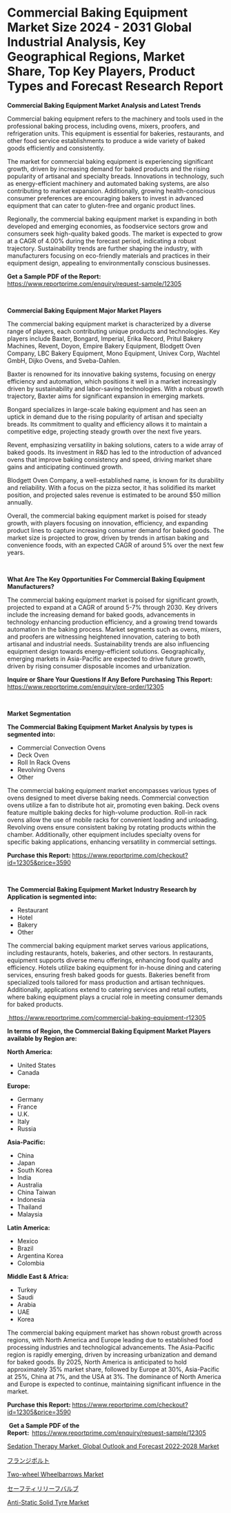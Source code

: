 <p><h1>Commercial Baking Equipment Market Size 2024 - 2031 Global Industrial Analysis, Key Geographical Regions, Market Share, Top Key Players, Product Types and Forecast Research Report</h1></p><p><strong>Commercial Baking Equipment Market Analysis and Latest Trends</strong></p>
<p><p>Commercial baking equipment refers to the machinery and tools used in the professional baking process, including ovens, mixers, proofers, and refrigeration units. This equipment is essential for bakeries, restaurants, and other food service establishments to produce a wide variety of baked goods efficiently and consistently. </p><p>The market for commercial baking equipment is experiencing significant growth, driven by increasing demand for baked products and the rising popularity of artisanal and specialty breads. Innovations in technology, such as energy-efficient machinery and automated baking systems, are also contributing to market expansion. Additionally, growing health-conscious consumer preferences are encouraging bakers to invest in advanced equipment that can cater to gluten-free and organic product lines. </p><p>Regionally, the commercial baking equipment market is expanding in both developed and emerging economies, as foodservice sectors grow and consumers seek high-quality baked goods. The market is expected to grow at a CAGR of 4.00% during the forecast period, indicating a robust trajectory. Sustainability trends are further shaping the industry, with manufacturers focusing on eco-friendly materials and practices in their equipment design, appealing to environmentally conscious businesses.</p></p>
<p><strong>Get a Sample PDF of the Report:&nbsp;</strong> <a href="https://www.reportprime.com/enquiry/request-sample/12305">https://www.reportprime.com/enquiry/request-sample/12305</a></p>
<p>&nbsp;</p>
<p><strong>Commercial Baking Equipment Major Market Players</strong></p>
<p><p>The commercial baking equipment market is characterized by a diverse range of players, each contributing unique products and technologies. Key players include Baxter, Bongard, Imperial, Erika Record, Pritul Bakery Machines, Revent, Doyon, Empire Bakery Equipment, Blodgett Oven Company, LBC Bakery Equipment, Mono Equipment, Univex Corp, Wachtel GmbH, Dijko Ovens, and Sveba-Dahlen.</p><p>Baxter is renowned for its innovative baking systems, focusing on energy efficiency and automation, which positions it well in a market increasingly driven by sustainability and labor-saving technologies. With a robust growth trajectory, Baxter aims for significant expansion in emerging markets.</p><p>Bongard specializes in large-scale baking equipment and has seen an uptick in demand due to the rising popularity of artisan and specialty breads. Its commitment to quality and efficiency allows it to maintain a competitive edge, projecting steady growth over the next five years.</p><p>Revent, emphasizing versatility in baking solutions, caters to a wide array of baked goods. Its investment in R&D has led to the introduction of advanced ovens that improve baking consistency and speed, driving market share gains and anticipating continued growth.</p><p>Blodgett Oven Company, a well-established name, is known for its durability and reliability. With a focus on the pizza sector, it has solidified its market position, and projected sales revenue is estimated to be around $50 million annually.</p><p>Overall, the commercial baking equipment market is poised for steady growth, with players focusing on innovation, efficiency, and expanding product lines to capture increasing consumer demand for baked goods. The market size is projected to grow, driven by trends in artisan baking and convenience foods, with an expected CAGR of around 5% over the next few years.</p></p>
<p>&nbsp;</p>
<p><strong>What Are The Key Opportunities For Commercial Baking Equipment Manufacturers?</strong></p>
<p><p>The commercial baking equipment market is poised for significant growth, projected to expand at a CAGR of around 5-7% through 2030. Key drivers include the increasing demand for baked goods, advancements in technology enhancing production efficiency, and a growing trend towards automation in the baking process. Market segments such as ovens, mixers, and proofers are witnessing heightened innovation, catering to both artisanal and industrial needs. Sustainability trends are also influencing equipment design towards energy-efficient solutions. Geographically, emerging markets in Asia-Pacific are expected to drive future growth, driven by rising consumer disposable incomes and urbanization.</p></p>
<p><strong>Inquire or Share Your Questions If Any Before Purchasing This Report:</strong> <a href="https://www.reportprime.com/enquiry/pre-order/12305">https://www.reportprime.com/enquiry/pre-order/12305</a></p>
<p>&nbsp;</p>
<p><strong>Market Segmentation</strong></p>
<p><strong>The Commercial Baking Equipment Market Analysis by types is segmented into:</strong></p>
<p><ul><li>Commercial Convection Ovens</li><li>Deck Oven</li><li>Roll In Rack Ovens</li><li>Revolving Ovens</li><li>Other</li></ul></p>
<p><p>The commercial baking equipment market encompasses various types of ovens designed to meet diverse baking needs. Commercial convection ovens utilize a fan to distribute hot air, promoting even baking. Deck ovens feature multiple baking decks for high-volume production. Roll-in rack ovens allow the use of mobile racks for convenient loading and unloading. Revolving ovens ensure consistent baking by rotating products within the chamber. Additionally, other equipment includes specialty ovens for specific baking applications, enhancing versatility in commercial settings.</p></p>
<p><strong>Purchase this Report:&nbsp;</strong><a href="https://www.reportprime.com/checkout?id=12305&price=3590">https://www.reportprime.com/checkout?id=12305&price=3590</a></p>
<p>&nbsp;</p>
<p><strong>The Commercial Baking Equipment Market Industry Research by Application is segmented into:</strong></p>
<p><ul><li>Restaurant</li><li>Hotel</li><li>Bakery</li><li>Other</li></ul></p>
<p><p>The commercial baking equipment market serves various applications, including restaurants, hotels, bakeries, and other sectors. In restaurants, equipment supports diverse menu offerings, enhancing food quality and efficiency. Hotels utilize baking equipment for in-house dining and catering services, ensuring fresh baked goods for guests. Bakeries benefit from specialized tools tailored for mass production and artisan techniques. Additionally, applications extend to catering services and retail outlets, where baking equipment plays a crucial role in meeting consumer demands for baked products.</p></p>
<p><a href="https://www.reportprime.com/commercial-baking-equipment-r12305">&nbsp;https://www.reportprime.com/commercial-baking-equipment-r12305</a></p>
<p><strong>In terms of Region, the Commercial Baking Equipment Market Players available by Region are:</strong></p>
<p>
    <p> <strong> North America: </strong>
        <ul>
            <li>United States</li>
            <li>Canada</li>
        </ul>
        </p> 
    <p> <strong> Europe: </strong>
        <ul>
            <li>Germany</li>
            <li>France</li>
            <li>U.K.</li>
            <li>Italy</li>
            <li>Russia</li>
        </ul>
        </p> 
    <p> <strong> Asia-Pacific: </strong>
        <ul>
            <li>China</li>
            <li>Japan</li>
            <li>South Korea</li>
            <li>India</li>
            <li>Australia</li>
            <li>China Taiwan</li>
            <li>Indonesia</li>
            <li>Thailand</li>
            <li>Malaysia</li>
        </ul>
        </p> 
    <p> <strong> Latin America: </strong>
        <ul>
            <li>Mexico</li>
            <li>Brazil</li>
            <li>Argentina Korea</li>
            <li>Colombia</li>
        </ul>
        </p> 
    <p> <strong> Middle East & Africa: </strong>
        <ul>
            <li>Turkey</li>
            <li>Saudi</li>
            <li>Arabia</li>
            <li>UAE</li>
            <li>Korea</li>
        </ul>
    </p>
    </p>
<p><p>The commercial baking equipment market has shown robust growth across regions, with North America and Europe leading due to established food processing industries and technological advancements. The Asia-Pacific region is rapidly emerging, driven by increasing urbanization and demand for baked goods. By 2025, North America is anticipated to hold approximately 35% market share, followed by Europe at 30%, Asia-Pacific at 25%, China at 7%, and the USA at 3%. The dominance of North America and Europe is expected to continue, maintaining significant influence in the market.</p></p>
<p><strong>Purchase this Report: </strong><a href="https://www.reportprime.com/checkout?id=12305&price=3590">https://www.reportprime.com/checkout?id=12305&price=3590</a></p>
<p>&nbsp;<strong>Get a Sample PDF of the Report:&nbsp;&nbsp;</strong><a href="https://www.reportprime.com/enquiry/request-sample/12305">https://www.reportprime.com/enquiry/request-sample/12305</a></p>
<p><strong></strong></p>
<p><p><a href="https://www.linkedin.com/pulse/sedation-therapy-market-global-outlook-forecast-2022-2028-size-jt5ae?trackingId=8UzHH5tqTLu3WqYBUeepFA%3D%3D">Sedation Therapy Market, Global Outlook and Forecast 2022-2028 Market</a></p><p><a href="https://medium.com/@stellaca2cz/%E3%83%95%E3%83%A9%E3%83%B3%E3%82%B8%E3%83%9C%E3%83%AB%E3%83%88%E6%A5%AD%E7%95%8C%E3%81%B8%E3%81%AE%E6%B4%9E%E5%AF%9F-2031%E5%B9%B4%E3%81%BE%E3%81%A7%E3%81%AE%E5%B8%82%E5%A0%B4%E3%81%AE%E8%B2%A1%E5%8B%99%E7%8A%B6%E6%B3%81-%E5%B8%82%E5%A0%B4%E8%A6%8F%E6%A8%A1-%E3%81%8A%E3%82%88%E3%81%B3%E5%8F%8E%E7%9B%8A%E5%88%86%E6%9E%90-57a8d8d07132">フランジボルト</a></p><p><a href="https://issuu.com/reportprime-2/docs/two-wheel-wheelbarrows-market-size-_738d3deb8cf734">Two-wheel Wheelbarrows Market</a></p><p><a href="https://medium.com/@stellaca2cz/%E3%82%B0%E3%83%AD%E3%83%BC%E3%83%90%E3%83%AB%E5%AE%89%E5%85%A8%E3%83%AA%E3%83%AA%E3%83%BC%E3%83%95%E3%83%90%E3%83%AB%E3%83%96%E5%B8%82%E5%A0%B4%E3%82%92%E9%A7%86%E5%8B%95%E3%81%99%E3%82%8B%E8%A6%81%E5%9B%A0%E3%81%A8%E3%81%AF-%E3%83%88%E3%83%AC%E3%83%B3%E3%83%89-%E7%94%A8%E9%80%94-%E5%9C%B0%E5%9F%9F%E4%BA%88%E6%B8%AC-2024-2031-%E3%81%AB%E8%BF%AB%E3%82%8B-d939ffb43b21">セーフティリリーフバルブ</a></p><p><a href="https://issuu.com/reportprime-2/docs/anti-static-solid-tyre-market-size-_059f5e4faecc46">Anti-Static Solid Tyre Market</a></p></p>